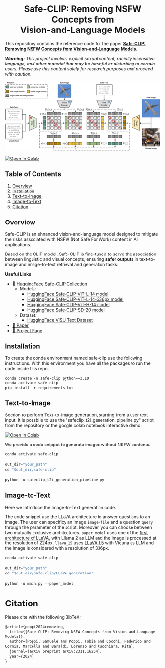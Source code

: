 <div align="center">
  <h1>Safe-CLIP: Removing NSFW Concepts from</br>Vision-and-Language Models</h1>
  
</div>

This repository contains the reference code for the paper [**Safe-CLIP: Removing NSFW Concepts from Vision-and-Language Models**](https://arxiv.org/abs/2311.16254).

***Warning:** This project involves explicit sexual content, racially insensitive language, and other material that may be harmful or disturbing to certain users. Please use this content solely for research purposes and proceed with caution.*

<p align="center">
  <img src="imgs/safe-clip-figure.png" alt="Safe-CLIP" width="820" />
</p> 

[![Open In Colab](https://colab.research.google.com/assets/colab-badge.svg)](https://colab.research.google.com/drive/1Gz2333WX6U7veCUKYwhXF8dXp4UCeLoU?usp=sharing)

## Table of Contents

1. [Overview](#overview)
2. [Installation](#installation)
3. [Text-to-Image](#text-to-image)
4. [Image-to-Text](#image-to-text)
5. [Citation](#citation)

## Overview
Safe-CLIP is an ehnanced vision-and-language model designed to mitigate the risks associated with NSFW (Not Safe For Work) content in AI applications.

Based on the CLIP model, Safe-CLIP is fine-tuned to serve the association between linguistic and visual concepts, ensuring **safer outputs** in text-to-image and image-to-text retrieval and generation tasks.


**Useful Links**
- [🤗 HuggingFace Safe-CLIP Collection](https://huggingface.co/collections/aimagelab/safe-clip-668d0a0ca697b69d66433338)
  - Models:
    - [HuggingFace Safe-CLIP-ViT-L-14 model](https://huggingface.co/aimagelab/safeclip_vit-l_14)
    - [HuggingFace Safe-CLIP-ViT-L-14-336px model](https://huggingface.co/aimagelab/safeclip_vit-l_14_336)
    - [HuggingFace Safe-CLIP-ViT-H-14 model](https://huggingface.co/aimagelab/safeclip_vit-h_14)
    - [HuggingFace Safe-CLIP-SD-20 model](https://huggingface.co/aimagelab/safeclip_sd_20)
  - Dataset:
    - [HuggingFace ViSU-Text Dataset](https://huggingface.co/datasets/aimagelab/ViSU-Text)
- [📄 Paper](https://arxiv.org/abs/2311.16254)
- [🎯 Project Page](https://aimagelab.github.io/safe-clip/)

## Installation
To create the conda environment named safe-clip use the following instructions.
With this environment you have all the packages to run the code inside this repo. 
```
conda create -n safe-clip python==3.10
conda activate safe-clip
pip install -r requirements.txt
```

## Text-to-Image
Section to perform Text-to-Image generation, starting from a user text input.
It is possbile to use the "safeclip_t2i_generation_pipeline.py" script from the repository or the google colab notebook interactive demo. 

[![Open In Colab](https://colab.research.google.com/assets/colab-badge.svg)](https://colab.research.google.com/drive/1Gz2333WX6U7veCUKYwhXF8dXp4UCeLoU?usp=sharing) 

We provide a code snippet to generate images without NSFW contents.


```python
conda activate safe-clip

out_dir="your_path"
cd "$out_dir/safe-clip"

python -u safeclip_t2i_generation_pipeline.py
``` 

## Image-to-Text
Here we introduce the Image-to-Text generation code.

The code snippet use the LLaVA architecture to answer questions to an image.
The user can specificy an image `image-file` and a question `query` through the parameter of the script. Moreover, you can choose between two mutually exclusive architectures.
`paper_model` uses one of the [first architecture of LLaVA](https://huggingface.co/liuhaotian/llava-llama-2-13b-chat-lightning-preview), with Lllama 2 as LLM and the image is processed at the resolution of 224px.
`llava_15` uses [LLaVA 1.5](https://huggingface.co/liuhaotian/llava-v1.5-13b) with Vicuna as LLM and the image is considered with a resolution of 336px.

```python
conda activate safe-clip

out_dir="your_path"
cd "$out_dir/safe-clip/LLaVA_generation"

python -u main.py --paper_model
```

# Citation

Please cite with the following BibTeX:
```
@article{poppi2024removing,
  title={{Safe-CLIP: Removing NSFW Concepts from Vision-and-Language Models}},
  author={Poppi, Samuele and Poppi, Tobia and Cocchi, Federico and Cornia, Marcella and Baraldi, Lorenzo and Cucchiara, Rita},
  journal={arXiv preprint arXiv:2311.16254},
  year={2024}
}
```
